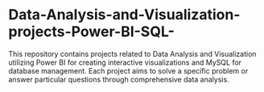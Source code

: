 # Data-Analysis-and-Visualization-projects-Power-BI-SQL-
This repository contains projects related to Data Analysis and Visualization utilizing Power BI for creating interactive visualizations and MySQL for database management. Each project aims to solve a specific problem or answer particular questions through comprehensive data analysis.

